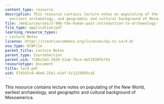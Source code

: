 ```yaml
---
content_type: resource
description: This resource contains lecture notes on populating of the New World,
  earliest archaeology, and geographic and cultural background of Mesoamerica.
file: /media/courses/3-986-the-human-past-introduction-to-archaeology-fall-2006/574101c646e625e1e1af5c1225603ca5_lec9.pdf
file_type: application/pdf
learning_resource_types:
- Lecture Notes
license: https://creativecommons.org/licenses/by-nc-sa/4.0/
ocw_type: OCWFile
parent_title: Lecture Notes
parent_type: CourseSection
parent_uid: 729bc5d3-3929-51ab-fbce-4e57838fb743
resourcetype: Document
title: lec9.pdf
uid: 574101c6-46e6-25e1-e1af-5c1225603ca5
---
```

This resource contains lecture notes on populating of the New World, earliest archaeology, and geographic and cultural background of Mesoamerica.